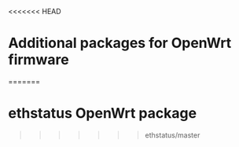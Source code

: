 <<<<<<< HEAD
# Additional packages for OpenWrt firmware
=======
# ethstatus OpenWrt package
>>>>>>> ethstatus/master
